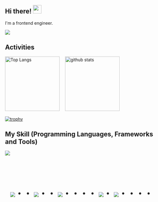 ## Hi there! <img src="https://media.giphy.com/media/hvRJCLFzcasrR4ia7z/giphy.gif" width="28">
I'm a frontend engineer.
<div>
  <img src="https://komarev.com/ghpvc/?username=username" />
</div>

## Activities
<div align="left"> 
  <img alt="Top Langs" height="180px" src="https://github-readme-stats.vercel.app/api/top-langs/?username=Hirota723&layout=compact&show_icons=true&theme=onedark" />
　<img alt="github stats" height="180px" src="https://github-readme-stats.vercel.app/api?username=Hirota723&count_private=true&show_icons=true&theme=onedark" />
</div>

  [![trophy](https://github-profile-trophy.vercel.app/?username=Hirota723&theme=onedark&column=8
)](https://github.com/ryo-ma/github-profile-trophy)

## My Skill (Programming Languages, Frameworks and Tools)
<img src="https://skillicons.dev/icons?i=html,css,js,typescript,react,vue,next,tailwind,firebase,supabase,py,django,figma" /> <br /><br />

<!-- --------------------------------- :) ---------------------------------- -->

<br><br>

<div align="center">
    <h1>
        <img src="https://user-images.githubusercontent.com/44926913/175852850-3fb6c715-1856-41ff-8c1f-94ce3b03b458.gif">・・
        <img src="https://user-images.githubusercontent.com/44926913/175853109-f8850656-6704-4a8a-bee6-9aca154d929b.gif">・・
        <img src="https://user-images.githubusercontent.com/44926913/175853154-5449d974-975e-44a6-ab84-a86031265e40.gif">・・・・
        <img src="https://user-images.githubusercontent.com/44926913/175853109-f8850656-6704-4a8a-bee6-9aca154d929b.gif">・
        <img src="https://user-images.githubusercontent.com/44926913/175853154-5449d974-975e-44a6-ab84-a86031265e40.gif">・・・・
    </h1>
</div>

<!--
**Hirota723/Hirota723** is a ✨ _special_ ✨ repository because its `README.md` (this file) appears on your GitHub profile.

Here are some ideas to get you started:

- 🔭 I’m currently working on ...
- 🌱 I’m currently learning ...
- 👯 I’m looking to collaborate on ...
- 🤔 I’m looking for help with ...
- 💬 Ask me about ...
- 📫 How to reach me: ...
- 😄 Pronouns: ...
- ⚡ Fun fact: ...
-->

